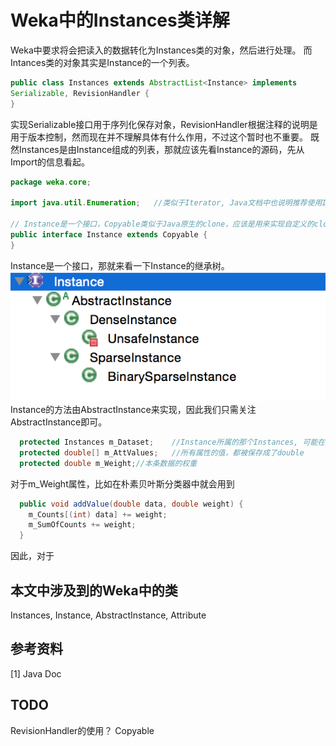 # Weka中的Instances类详解
Weka中要求将会把读入的数据转化为Instances类的对象，然后进行处理。
而Intances类的对象其实是Instance的一个列表。

```java
public class Instances extends AbstractList<Instance> implements 
Serializable, RevisionHandler {
} 
```
实现Serializable接口用于序列化保存对象，RevisionHandler根据注释的说明是用于版本控制，然而现在并不理解具体有什么作用，不过这个暂时也不重要。
既然Instances是由Instance组成的列表，那就应该先看Instance的源码，先从Import的信息看起。

```java
package weka.core;				

import java.util.Enumeration;	//类似于Iterator, Java文档中也说明推荐使用Iterator，应该是个历史遗留问题，在输出所有属性(Attribute)时用到

// Instance是一个接口，Copyable类似于Java原生的clone，应该是用来实现自定义的clone
public interface Instance extends Copyable {
}
```
Instance是一个接口，那就来看一下Instance的继承树。
![image](images/instances_instance_type_hierarchy.png)
Instance的方法由AbstractInstance来实现，因此我们只需关注AbstractInstance即可。

```java
  protected Instances m_Dataset;	//Instance所属的那个Instances, 可能在某些时候需要用到，暂时没想到使用场景
  protected double[] m_AttValues;	//所有属性的值，都被保存成了double
  protected double m_Weight;//本条数据的权重
```
对于m_Weight属性，比如在朴素贝叶斯分类器中就会用到

```java
  public void addValue(double data, double weight) {
    m_Counts[(int) data] += weight;	
    m_SumOfCounts += weight;
  } 
```
因此，对于


## 本文中涉及到的Weka中的类
Instances, Instance, AbstractInstance, Attribute
## 参考资料
[1] Java Doc


## TODO
RevisionHandler的使用？
Copyable